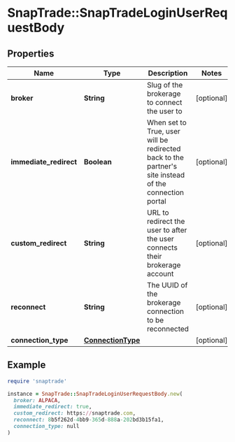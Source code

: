 # SnapTrade::SnapTradeLoginUserRequestBody

## Properties

| Name | Type | Description | Notes |
| ---- | ---- | ----------- | ----- |
| **broker** | **String** | Slug of the brokerage to connect the user to | [optional] |
| **immediate_redirect** | **Boolean** | When set to True, user will be redirected back to the partner&#39;s site instead of the connection portal | [optional] |
| **custom_redirect** | **String** | URL to redirect the user to after the user connects their brokerage account | [optional] |
| **reconnect** | **String** | The UUID of the brokerage connection to be reconnected | [optional] |
| **connection_type** | [**ConnectionType**](ConnectionType.md) |  | [optional] |

## Example

```ruby
require 'snaptrade'

instance = SnapTrade::SnapTradeLoginUserRequestBody.new(
  broker: ALPACA,
  immediate_redirect: true,
  custom_redirect: https://snaptrade.com,
  reconnect: 8b5f262d-4bb9-365d-888a-202bd3b15fa1,
  connection_type: null
)
```

